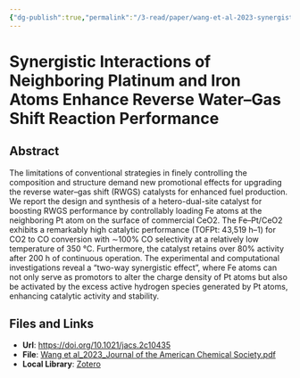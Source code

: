 ```yaml
---
{"dg-publish":true,"permalink":"/3-read/paper/wang-et-al-2023-synergistic-interactions-of-neighboring-platinum-and-iron-atoms-enhance-reverse-water-gas-shift-reaction-performance/","tags":["paper/viewed"],"created":"","updated":""}
---
```



# Synergistic Interactions of Neighboring Platinum and Iron Atoms Enhance Reverse Water–Gas Shift Reaction Performance

## Abstract

The limitations of conventional strategies in finely controlling the composition and structure demand new promotional effects for upgrading the reverse water–gas shift (RWGS) catalysts for enhanced fuel production. We report the design and synthesis of a hetero-dual-site catalyst for boosting RWGS performance by controllably loading Fe atoms at the neighboring Pt atom on the surface of commercial CeO2. The Fe–Pt/CeO2 exhibits a remarkably high catalytic performance (TOFPt: 43,519 h–1) for CO2 to CO conversion with ∼100% CO selectivity at a relatively low temperature of 350 °C. Furthermore, the catalyst retains over 80% activity after 200 h of continuous operation. The experimental and computational investigations reveal a “two-way synergistic effect”, where Fe atoms can not only serve as promotors to alter the charge density of Pt atoms but also be activated by the excess active hydrogen species generated by Pt atoms, enhancing catalytic activity and stability.

## Files and Links

- **Url**: https://doi.org/10.1021/jacs.2c10435
- **File**: [Wang et al_2023_Journal of the American Chemical Society.pdf](file:///C:%5CUsers%5Clengb%5COneDrive%20-%20lleng%5CZotero%5CBimetallic%20synergy%5CWang%20et%20al_2023_Journal%20of%20the%20American%20Chemical%20Society.pdf)
- **Local Library**: [Zotero](zotero://select/library/items/MASV7X98)